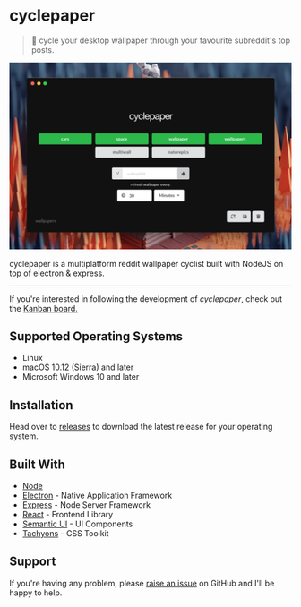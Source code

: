 # cyclepaper 
> :bicyclist: cycle your desktop wallpaper through your favourite subreddit's top posts.

![cyclepaper](public/screenshot0.9.1.png?raw=true "Title")

cyclepaper is a multiplatform reddit wallpaper cyclist built with NodeJS on top of electron & express. 
***

If you're interested in following the development of *cyclepaper*, check out the [Kanban board.](https://github.com/jaruserickson/cyclepaper/projects/1)

## Supported Operating Systems

- Linux
- macOS 10.12 (Sierra) and later
- Microsoft Windows 10 and later

## Installation

Head over to [releases][releases] to download the latest release for your operating system. 

## Built With

* [Node](https://nodejs.org)
* [Electron](https://electronjs.org) - Native Application Framework
* [Express](https://expressjs.com) - Node Server Framework
* [React](https://reactjs.org
) - Frontend Library
* [Semantic UI](https://react.semantic-ui.com) - UI Components
* [Tachyons](https://tachyons.io) - CSS Toolkit


## Support

If you're having any problem, please [raise an issue][newissue] on GitHub and I'll be happy to help.


[newissue]: https://github.com/jaruserickson/cyclepaper/issues/new
[releases]: https://github.com/jaruserickson/cyclepaper/releases


